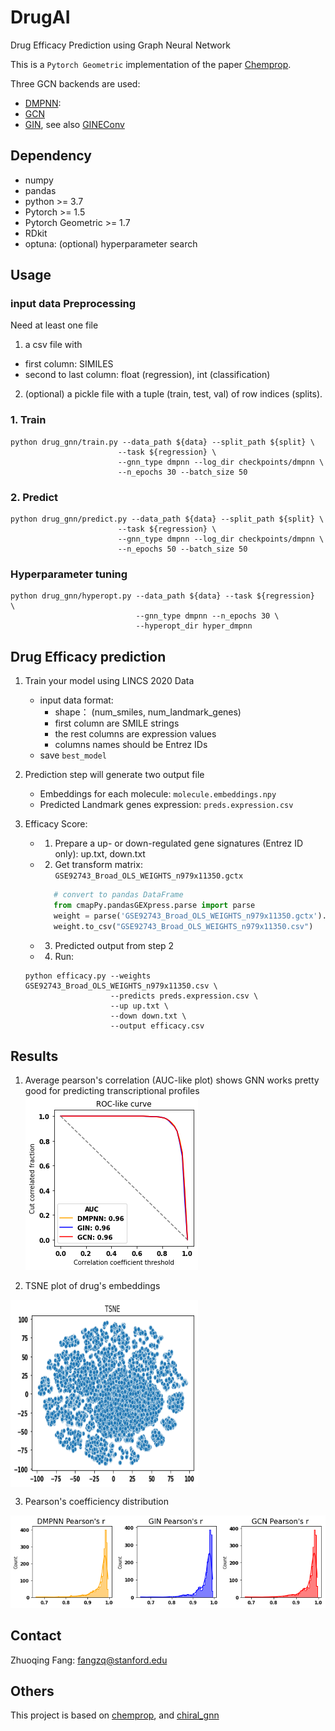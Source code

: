 # DrugAI
Drug Efficacy Prediction using Graph Neural Network

This is a `Pytorch Geometric` implementation of the paper [Chemprop](https://pubs.acs.org/doi/10.1021/acs.jcim.9b00237).


Three GCN backends are used:
- [DMPNN](https://pubs.acs.org/doi/10.1021/acs.jcim.9b00237):
- [GCN](https://arxiv.org/abs/1609.02907)
- [GIN](https://arxiv.org/abs/1905.12265>), see also [GINEConv](https://pytorch-geometric.readthedocs.io/en/latest/_modules/torch_geometric/nn/conv/gin_conv.html)


## Dependency
- numpy
- pandas
- python >= 3.7
- Pytorch >= 1.5
- Pytorch Geometric >= 1.7
- RDkit
- optuna: (optional) hyperparameter search


## Usage

### input data Preprocessing

Need at least one file
1. a csv file with
  - first column: SIMILES
  - second to last column: float (regression), int (classification)

2. (optional) a pickle file with a tuple (train, test, val) of row indices (splits).

### 1. Train
```shell
python drug_gnn/train.py --data_path ${data} --split_path ${split} \
                        --task ${regression} \
                        --gnn_type dmpnn --log_dir checkpoints/dmpnn \
                        --n_epochs 30 --batch_size 50
```

### 2. Predict
```shell
python drug_gnn/predict.py --data_path ${data} --split_path ${split} \
                        --task ${regression} \
                        --gnn_type dmpnn --log_dir checkpoints/dmpnn \
                        --n_epochs 50 --batch_size 50
```

### Hyperparameter tuning
```shell
python drug_gnn/hyperopt.py --data_path ${data} --task ${regression}  \
                            --gnn_type dmpnn --n_epochs 30 \
                            --hyperopt_dir hyper_dmpnn
```


## Drug Efficacy prediction
1. Train your model using LINCS 2020 Data
    - input data format: 
        - shape： (num_smiles, num_landmark_genes)
        - first column are SMILE strings
        - the rest columns are expression values
        - columns names should be Entrez IDs
    - save `best_model`

2. Prediction step will generate two output file
    -  Embeddings for each molecule: `molecule.embeddings.npy`
    -  Predicted Landmark genes expression: `preds.expression.csv`




3. Efficacy Score:
    - 1. Prepare a up- or down-regulated gene signatures (Entrez ID only): up.txt, down.txt
    - 2. Get transform matrix: `GSE92743_Broad_OLS_WEIGHTS_n979x11350.gctx`
        ```python
           # convert to pandas DataFrame
           from cmapPy.pandasGEXpress.parse import parse
           weight = parse('GSE92743_Broad_OLS_WEIGHTS_n979x11350.gctx').data_df
           weight.to_csv("GSE92743_Broad_OLS_WEIGHTS_n979x11350.csv")
        ```
    - 3. Predicted output from step 2
    - 4. Run:
    ```shell
    python efficacy.py --weights GSE92743_Broad_OLS_WEIGHTS_n979x11350.csv \
                       --predicts preds.expression.csv \
                       --up up.txt \
                       --down down.txt \
                       --output efficacy.csv
    ```


## Results
1. Average pearson's correlation (AUC-like plot) shows GNN works pretty good for predicting transcriptional profiles  
![auc](notebook/assets/auc.png)


2. TSNE plot of drug's embeddings 

<img align="center" width="300" height="300" src="notebook/assets/tsne.png">


3. Pearson's coefficiency distribution

![dist](notebook/assets/pearson.png)


## Contact

Zhuoqing Fang: fangzq@stanford.edu

## Others

This project is based on [chemprop](https://github.com/chemprop/chemprop), and [chiral_gnn](https://github.com/PattanaikL/chiral_gnn)


